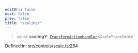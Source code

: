 ```yaml
---
editUrl: false
next: false
prev: false
title: "scalingY"
---
```


> `const` **scalingY**: [`TransformActionHandler`](/api/type-aliases/transformactionhandler/)\<`ScaleTransform`\>

Defined in: [src/controls/scale.ts:284](https://github.com/fabricjs/fabric.js/blob/977f797255d8c56b5b68360b0d45bed33697d2e8/src/controls/scale.ts#L284)
